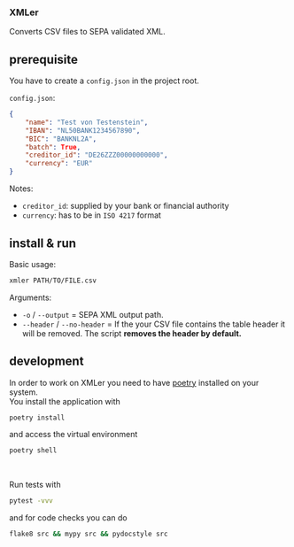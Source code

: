 ### XMLer
Converts CSV files to SEPA validated XML.

## prerequisite
You have to create a `config.json` in the project root.<br>

`config.json`:
```json
{
    "name": "Test von Testenstein",
    "IBAN": "NL50BANK1234567890",
    "BIC": "BANKNL2A",
    "batch": True,
    "creditor_id": "DE26ZZZ00000000000",
    "currency": "EUR"
}
```
Notes:
- `creditor_id`: supplied by your bank or financial authority
- `currency`: has to be in `ISO 4217` format

## install & run
Basic usage:
```bash
xmler PATH/TO/FILE.csv
```

Arguments:
- `-o` / `--output` = SEPA XML output path.
- `--header` / `--no-header` = If the your CSV file contains the table header it will be removed. The script <b>removes the header by default.</b>

## development
In order to work on XMLer you need to have [poetry](https://poetry.eustace.io/docs/#installation) installed on your system.<br>
You install the application with
```bash
poetry install
```

and access the virtual environment
```bash
poetry shell
```
<br>

Run tests with
```bash
pytest -vvv
```

and for code checks you can do
```bash
flake8 src && mypy src && pydocstyle src
```
